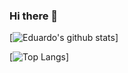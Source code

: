 ### Hi there 👋

[![Eduardo's github stats](https://github-readme-stats.vercel.app/api?username=EduardoSilva088&&hide=issues,contributs&show_icons=true&theme=radical&include_all_commits=true&count_private=true)]

[![Top Langs](https://github-readme-stats.vercel.app/api/top-langs/?username=EduardoSilva088&layout=compact&theme=radical)]


<!--
**EduardoSilva088/EduardoSilva088** is a ✨ _special_ ✨ repository because its `README.md` (this file) appears on your GitHub profile.

Here are some ideas to get you started:

- 🔭 I’m currently working on ...
- 🌱 I’m currently learning ...
- 👯 I’m looking to collaborate on ...
- 🤔 I’m looking for help with ...
- 💬 Ask me about ...
- 📫 How to reach me: ...
- 😄 Pronouns: ...
- ⚡ Fun fact: ...
-->
